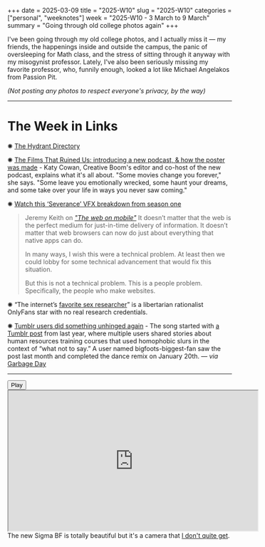 +++
date = 2025-03-09
title = "2025-W10"
slug = "2025-W10"
categories = ["personal", "weeknotes"]
week = "2025-W10 - 3 March to 9 March"
summary = "Going through old college photos again"
+++


I've been going through my old college photos, and I actually miss it — my friends, the happenings inside and outside the campus, the panic of oversleeping for Math class, and the stress of sitting through it anyway with my misogynist professor. Lately, I've also been seriously missing my favorite professor, who, funnily enough, looked a lot like Michael Angelakos from Passion Pit.

*(Not posting any photos to respect everyone's privacy, by the way)*

---

# The Week in Links

✺ [The Hydrant Directory](https://www.dayroselane.com/hydrants/?ref=krabf.com)

✺ [The Films That Ruined Us: introducing a new podcast, & how the poster was made](https://www.creativeboom.com/news/the-films-that-ruined-us/?ref=krabf.com) - Katy Cowan, Creative Boom's editor and co-host of the new podcast, explains what it's all about. "Some movies change you forever," she says. "Some leave you emotionally wrecked, some haunt your dreams, and some take over your life in ways you never saw coming."

✺ [Watch this ‘Severance’ VFX breakdown from season one](https://beforesandafters.com/2025/03/09/watch-this-severance-vfx-breakdown-from-season-one/)

> Jeremy Keith on *["The web on mobile"](https://adactio.com/journal/21728)*
> It doesn’t matter that the web is the perfect medium for just-in-time delivery of information. It doesn’t matter that web browsers can now do just about everything that native apps can do.
> 
> In many ways, I wish this were a technical problem. At least then we could lobby for some technical advancement that would fix this situation.
> 
> But this is not a technical problem. This is a people problem. Specifically, the people who make websites.

✺ “The internet’s [favorite sex researcher](https://www.theatlantic.com/ideas/archive/2025/02/aella-internet-sex-researcher/681813/)” is a libertarian rationalist OnlyFans star with no real research credentials.

✺ [Tumblr users did something unhinged again](https://www.garbageday.email/p/tumblr-users-did-something-unhinged-again/?ref=krabf.com) - The song started with [a Tumblr post](https://www.tumblr.com/dikdikpronouncedxylophone/754471907884220416/agfdklgdfk-it-got-accepted-by-spotify-bigfoots?source=share) from last year, where multiple users shared stories about human resources training courses that used homophobic slurs in the context of “what not to say.” A user named bigfoots-biggest-fan saw the post last month and completed the dance remix on January 20th. — *via* [Garbage Day](https://www.garbageday.email/?ref=krabf.com)

---



<lite-youtube videoid="N3aWpngPnFI" style="background-image: url(&quot;https://i.ytimg.com/vi/N3aWpngPnFI/hqdefault.jpg&quot;);" class="lyt-activated"><button type="button" class="lty-playbtn"><span class="lyt-visually-hidden">Play</span></button><iframe width="560" height="315" title="Play" allow="accelerometer; autoplay; encrypted-media; gyroscope; picture-in-picture" allowfullscreen="" src="https://www.youtube-nocookie.com/embed/N3aWpngPnFI?autoplay"></iframe></lite-youtube>
<br>
The new Sigma BF is totally beautiful but it's a camera that [I don't quite get](https://www.youtube.com/watch?v=BkGwciz9mdw).